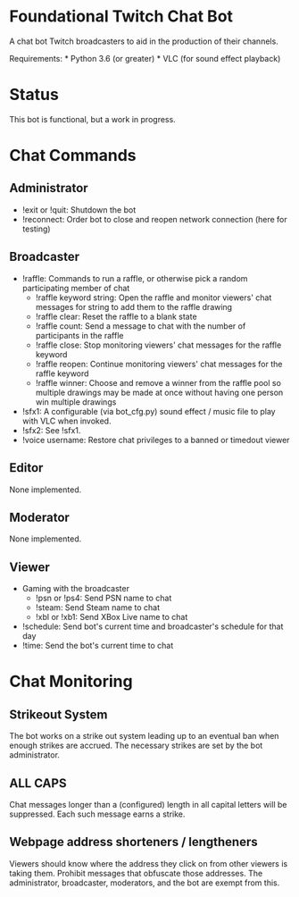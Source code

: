 Foundational Twitch Chat Bot
======

A chat bot Twitch broadcasters to aid in the production of their channels.

Requirements:
    * Python 3.6 (or greater)
    * VLC (for sound effect playback)

# Status
This bot is functional, but a work in progress.

# Chat Commands
## Administrator
* !exit or !quit: Shutdown the bot
* !reconnect: Order bot to close and reopen network connection (here for testing)

## Broadcaster
* !raffle: Commands to run a raffle, or otherwise pick a random participating member of chat
	* !raffle keyword string: Open the raffle and monitor viewers' chat messages for string to add them to the raffle drawing
	* !raffle clear: Reset the raffle to a blank state
	* !raffle count: Send a message to chat with the number of participants in the raffle
	* !raffle close: Stop monitoring viewers' chat messages for the raffle keyword
	* !raffle reopen: Continue monitoring viewers' chat messages for the raffle keyword
	* !raffle winner: Choose and remove a winner from the raffle pool so multiple drawings may be made at once without having one person win multiple drawings
* !sfx1: A configurable (via bot_cfg.py) sound effect / music file to play with VLC when invoked.
* !sfx2: See !sfx1.
* !voice username: Restore chat privileges to a banned or timedout viewer

## Editor
None implemented.

## Moderator
None implemented.

## Viewer
* Gaming with the broadcaster
	* !psn or !ps4: Send PSN name to chat
	* !steam: Send Steam name to chat
	* !xbl or !xb1: Send XBox Live name to chat
* !schedule: Send bot's current time and broadcaster's schedule for that day
* !time: Send the bot's current time to chat

# Chat Monitoring
## Strikeout System
The bot works on a strike out system leading up to an eventual ban when enough strikes are accrued. The necessary strikes are set by the bot administrator.
## ALL CAPS
Chat messages longer than a (configured) length in all capital letters will be suppressed. Each such message earns a strike.
## Webpage address shorteners / lengtheners
Viewers should know where the address they click on from other viewers is taking them. Prohibit messages that obfuscate those addresses. The administrator, broadcaster, moderators, and the bot are exempt from this.
